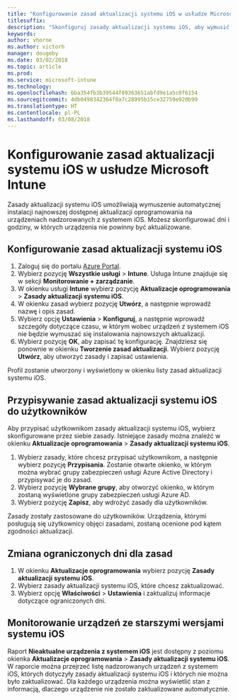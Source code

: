 ```yaml
---
title: "Konfigurowanie zasad aktualizacji systemu iOS w usłudze Microsoft Intune"
titlesuffix: 
description: "Skonfiguruj zasady aktualizacji systemu iOS, aby wymusić automatyczna instalację najnowszej dostępnej aktualizacji oprogramowania na urządzeniach nadzorowanych z systemem iOS."
keywords: 
author: vhorne
ms.author: victorh
manager: dougeby
ms.date: 03/02/2018
ms.topic: article
ms.prod: 
ms.service: microsoft-intune
ms.technology: 
ms.openlocfilehash: 6ba354fb3b39544f09363651abfd9e1a5c0f6154
ms.sourcegitcommit: 4db0498342364f8a7c28995b15ce32759e920b99
ms.translationtype: HT
ms.contentlocale: pl-PL
ms.lasthandoff: 03/08/2018
---
```

# <a name="configure-ios-update-policies-in-microsoft-intune"></a>Konfigurowanie zasad aktualizacji systemu iOS w usłudze Microsoft Intune
Zasady aktualizacji systemu iOS umożliwiają wymuszenie automatycznej instalacji najnowszej dostępnej aktualizacji oprogramowania na urządzeniach nadzorowanych z systemem iOS. Możesz skonfigurować dni i godziny, w których urządzenia nie powinny być aktualizowane.

## <a name="configure-the-ios-update-policy"></a>Konfigurowanie zasad aktualizacji systemu iOS
1. Zaloguj się do portalu [Azure Portal](https://portal.azure.com).
2. Wybierz pozycję **Wszystkie usługi** > **Intune**. Usługa Intune znajduje się w sekcji **Monitorowanie + zarządzanie**.
2. W okienku usługi **Intune** wybierz pozycję **Aktualizacje oprogramowania** > **Zasady aktualizacji systemu iOS**.
4. W okienku zasad wybierz pozycję **Utwórz**, a następnie wprowadź nazwę i opis zasad.
5. Wybierz opcję **Ustawienia** > **Konfiguruj**, a następnie wprowadź szczegóły dotyczące czasu, w którym wobec urządzeń z systemem iOS nie będzie wymuszać się instalowania najnowszych aktualizacji.
6. Wybierz pozycję **OK**, aby zapisać tę konfigurację. Znajdziesz się ponownie w okienku **Tworzenie zasad aktualizacji**. Wybierz pozycję **Utwórz**, aby utworzyć zasady i zapisać ustawienia.

Profil zostanie utworzony i wyświetlony w okienku listy zasad aktualizacji systemu iOS.

## <a name="assign-an-ios-update-policy-to-users"></a>Przypisywanie zasad aktualizacji systemu iOS do użytkowników
Aby przypisać użytkownikom zasady aktualizacji systemu iOS, wybierz skonfigurowane przez siebie zasady. Istniejące zasady można znaleźć w okienku **Aktualizacje oprogramowania** > **Zasady aktualizacji systemu iOS**.
1. Wybierz zasady, które chcesz przypisać użytkownikom, a następnie wybierz pozycję **Przypisania**. Zostanie otwarte okienko, w którym można wybrać grupy zabezpieczeń usługi Azure Active Directory i przypisywać je do zasad.
2. Wybierz pozycję **Wybrane grupy**, aby otworzyć okienko, w którym zostaną wyświetlone grupy zabezpieczeń usługi Azure AD.
3. Wybierz pozycję **Zapisz**, aby wdrożyć zasady dla użytkowników.

Zasady zostały zastosowane do użytkowników. Urządzenia, którymi posługują się użytkownicy objęci zasadami, zostaną ocenione pod kątem zgodności aktualizacji.

## <a name="change-the-restricted-days-for-the-policy"></a>Zmiana ograniczonych dni dla zasad
1. W okienku **Aktualizacje oprogramowania** wybierz pozycję **Zasady aktualizacji systemu iOS**.
2. Wybierz zasady aktualizacji systemu iOS, które chcesz zaktualizować.
3. Wybierz opcję **Właściwości** > **Ustawienia** i zaktualizuj informacje dotyczące ograniczonych dni.

## <a name="monitor-ios-devices-with-older-ios-versions"></a>Monitorowanie urządzeń ze starszymi wersjami systemu iOS
<!-- 1352223 -->
Raport **Nieaktualne urządzenia z systemem iOS** jest dostępny z poziomu okienka **Aktualizacje oprogramowania** > **Zasady aktualizacji systemu iOS**. W raporcie można przejrzeć listę nadzorowanych urządzeń z systemem iOS, których dotyczyły zasady aktualizacji systemu iOS i których nie można było zaktualizować. Dla każdego urządzenia można wyświetlić stan z informacją, dlaczego urządzenie nie zostało zaktualizowane automatycznie.
